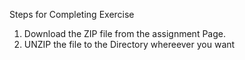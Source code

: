 Steps for Completing Exercise

  1. Download the ZIP file from the assignment Page.
  2. UNZIP the file to the Directory whereever you want
  
